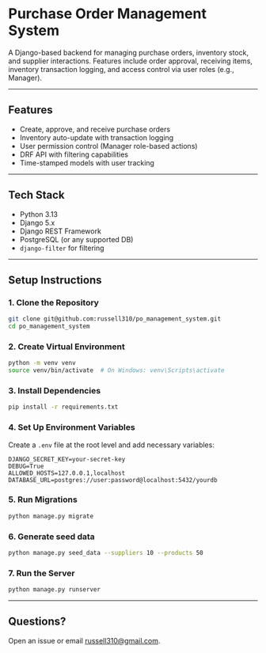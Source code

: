 # Purchase Order Management System

A Django-based backend for managing purchase orders, inventory stock, and supplier interactions. Features include order approval, receiving items, inventory transaction logging, and access control via user roles (e.g., Manager).

---

## Features

- Create, approve, and receive purchase orders
- Inventory auto-update with transaction logging
- User permission control (Manager role-based actions)
- DRF API with filtering capabilities
- Time-stamped models with user tracking

---

## Tech Stack

- Python 3.13
- Django 5.x
- Django REST Framework
- PostgreSQL (or any supported DB)
- `django-filter` for filtering

---

## Setup Instructions

### 1. Clone the Repository

```bash
git clone git@github.com:russell310/po_management_system.git
cd po_management_system
```

### 2. Create Virtual Environment

```bash
python -m venv venv
source venv/bin/activate  # On Windows: venv\Scripts\activate
```

### 3. Install Dependencies

```bash
pip install -r requirements.txt
```

### 4. Set Up Environment Variables

Create a `.env` file at the root level and add necessary variables:

```env
DJANGO_SECRET_KEY=your-secret-key
DEBUG=True
ALLOWED_HOSTS=127.0.0.1,localhost
DATABASE_URL=postgres://user:password@localhost:5432/yourdb
```

### 5. Run Migrations

```bash
python manage.py migrate
```

### 6. Generate seed data

```bash
python manage.py seed_data --suppliers 10 --products 50
```

### 7. Run the Server

```bash
python manage.py runserver
```
---

## Questions?

Open an issue or email [russell310@gmail.com](mailto:russell310@gmail.com).